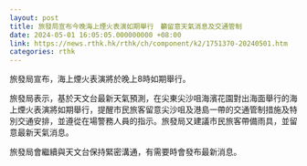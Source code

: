 ```yaml
---
layout: post
title: 旅發局宣布今晚海上煙火表演如期舉行　籲留意天氣消息及交通管制
date: 2024-05-01 16:05:05.000000000 +08:00
link: https://news.rthk.hk/rthk/ch/component/k2/1751370-20240501.htm
categories: rthk
---
```


旅發局宣布，海上煙火表演將於晚上8時如期舉行。

旅發局表示，基於天文台最新天氣預測，在尖東尖沙咀海濱花園對出海面舉行的海上煙火表演將如期舉行，提醒市民旅客留意尖沙咀及港島一帶的交通管制措施及特別交通安排，並遵從在場警務人員的指示。旅發局又建議市民旅客帶備雨具，並留意最新天氣消息。

旅發局會繼續與天文台保持緊密溝通，有需要時會發布最新消息。

